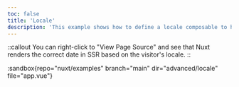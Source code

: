 ```yaml
---
toc: false
title: 'Locale'
description: 'This example shows how to define a locale composable to handle the application\'s locale, both server and client side.'
---
```


::callout
You can right-click to "View Page Source" and see that Nuxt renders the correct date in SSR based on the visitor's locale.
::

:sandbox{repo="nuxt/examples" branch="main" dir="advanced/locale" file="app.vue"}

